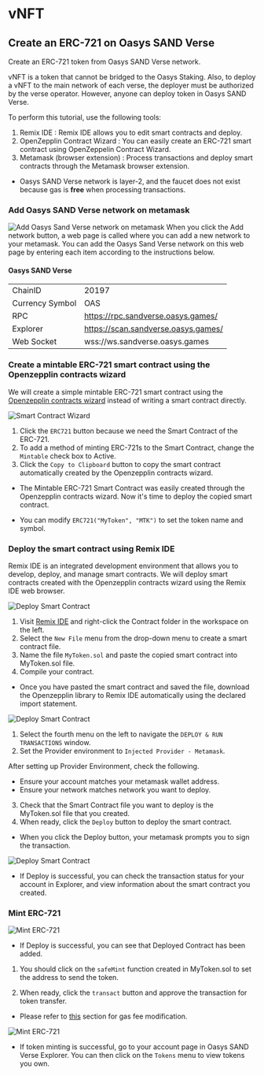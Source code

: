 # vNFT

## Create an ERC-721 on Oasys SAND Verse
Create an ERC-721 token from Oasys SAND Verse network.

vNFT is a token that cannot be bridged to the Oasys Staking.
Also, to deploy a vNFT to the main network of each verse, the deployer must be authorized by the verse operator.
However, anyone can deploy token in Oasys SAND Verse.

To perform this tutorial, use the following tools:
1. Remix IDE : Remix IDE allows you to edit smart contracts and deploy.
2. OpenZepplin Contract Wizard : You can easily create an ERC-721 smart contract using OpenZeppelin Contract Wizard.
3. Metamask (browser extension) : Process transactions and deploy smart contracts through the Metamask browser extension.
* Oasys SAND Verse network is layer-2, and the faucet does not exist because gas is **free** when processing transactions.

### Add Oasys SAND Verse network on metamask
![Add Oasys Sand Verse network on metamask](/img/docs/techdocs/smart-contract/add-network-1.png)
When you click the Add network button, a web page is called where you can add a new network to your metamask. You can add the Oasys Sand Verse network on this web page by entering each item according to the instructions below.

#### Oasys SAND Verse
|                 |                                            |
|-----------------|--------------------------------------------|
| ChainID         | 20197                                      |
| Currency Symbol | OAS                                        |
| RPC             | https://rpc.sandverse.oasys.games/         |
| Explorer        | https://scan.sandverse.oasys.games/    |
| Web Socket      | wss://ws.sandverse.oasys.games             |

### Create a mintable ERC-721 smart contract using the Openzepplin contracts wizard
We will create a simple mintable ERC-721 smart contract using the [Openzepplin contracts wizard](https://docs.openzeppelin.com/contracts/4.x/wizard) instead of writing a smart contract directly.

![Smart Contract Wizard](/img/docs/techdocs/smart-contract/contract-wizard-ERC721.png)

1. Click the `ERC721` button because we need the Smart Contract of the ERC-721.
2. To add a method of minting ERC-721s to the Smart Contract, change the `Mintable` check box to Active.
3. Click the `Copy to Clipboard` button to copy the smart contract automatically created by the Openzepplin contracts wizard.

* The Mintable ERC-721 Smart Contract was easily created through the Openzepplin contracts wizard. Now it's time to deploy the copied smart contract.

* You can modify `ERC721("MyToken", "MTK")` to set the token name and symbol.

### Deploy the smart contract using Remix IDE
Remix IDE is an integrated development environment that allows you to develop, deploy, and manage smart contracts. We will deploy smart contracts created with the Openzepplin contracts wizard using the Remix IDE web browser.

![Deploy Smart Contract](/img/docs/techdocs/smart-contract/deploy-contract-ERC721-1.png)
1. Visit [Remix IDE](https://remix.ethereum.org/) and right-click the Contract folder in the workspace on the left.
2. Select the `New File` menu from the drop-down menu to create a smart contract file.
3. Name the file `MyToken.sol` and paste the copied smart contract into MyToken.sol file.
4. Compile your contract.

* Once you have pasted the smart contract and saved the file, download the Openzepplin library to Remix IDE automatically using the declared import statement.

![Deploy Smart Contract](/img/docs/techdocs/smart-contract/deploy-contract-ERC721-2.png)
1. Select the fourth menu on the left to navigate the `DEPLOY & RUN TRANSACTIONS` window.
2. Set the Provider environment to `Injected Provider - Metamask`.

After setting up Provider Environment, check the following.
* Ensure your account matches your metamask wallet address.
* Ensure your network matches network you want to deploy.

3. Check that the Smart Contract file you want to deploy is the MyToken.sol file that you created. 
4. When ready, click the `Deploy` button to deploy the smart contract.

- When you click the Deploy button, your metamask prompts you to sign the transaction.

![Deploy Smart Contract](/img/docs/techdocs/smart-contract/deploy-contract-ERC721-3.png)
- If Deploy is successful, you can check the transaction status for your account in Explorer, and view information about the smart contract you created.

### Mint ERC-721
![Mint ERC-721](/img/docs/techdocs/smart-contract/mint-erc721-token-sandverse-1.png)
- If Deploy is successful, you can see that Deployed Contract has been added.

1. You should click on the `safeMint` function created in MyToken.sol to set the address to send the token.

2. When ready, click the `transact` button and approve the transaction for token transfer.

* Please refer to [this](/docs/verse-developer/handle-token/1-1-vft#metamask-gas-fee-settings) section for gas fee modification.

![Mint ERC-721](/img/docs/techdocs/smart-contract/mint-erc721-token-sandverse-2.png)
- If token minting is successful, go to your account page in Oasys SAND Verse Explorer. You can then click on the `Tokens` menu to view tokens you own.
